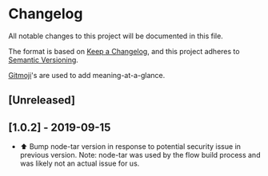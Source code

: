 # Changelog
All notable changes to this project will be documented in this file.

The format is based on [Keep a Changelog](https://keepachangelog.com/en/1.0.0/),
and this project adheres to [Semantic Versioning](https://semver.org/spec/v2.0.0.html).

[Gitmoji](https://gitmoji.carloscuesta.me/)'s are used to add meaning-at-a-glance.

## [Unreleased]

## [1.0.2] - 2019-09-15

- ⬆️  Bump node-tar version in response to potential security issue in previous version.
     Note: node-tar was used by the flow build process and was likely not an actual issue for us.

